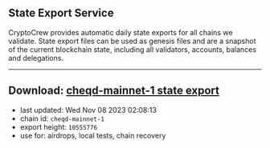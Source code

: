 ## State Export Service
CryptoCrew provides automatic daily state exports for all chains we validate. State export files can be used as genesis files and are a snapshot of the current blockchain state, including all validators, accounts, balances and delegations.

---
**Download: [cheqd-mainnet-1 state export](https://dl.ccvalidators.com/SERVICE/cheqd/cheqd-mainnet-1_export_10555776.json)**
---

- last updated: Wed Nov 08 2023 02:08:13
- chain id: `cheqd-mainnet-1`
- export height: `10555776`
- use for: airdrops, local tests, chain recovery

